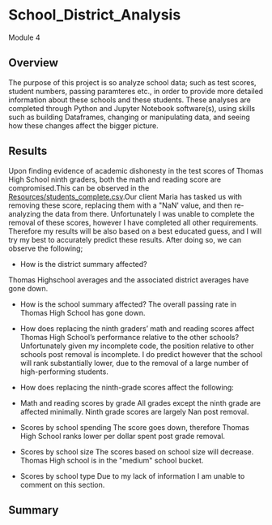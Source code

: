# School_District_Analysis
Module 4

## Overview 
The purpose of this project is so analyze school data; such as test scores, student numbers, passing paramteres etc., in order to provide more detailed information
about these schools and these students. These analyses are completed through Python and Jupyter Notebook software(s), using skills such as building Dataframes, 
changing or manipulating data, and seeing how these changes affect the bigger picture. 

## Results
Upon finding evidence of academic dishonesty in the test scores of Thomas High School ninth graders, both the math and reading score are compromised.This can be observed in the
[Resources/students_complete.csv](Resources/students_complete.csv).Our client Maria has tasked us with removing these score, replacing them with a "NaN' value, and then re-analyzing the data from there. Unfortunately I was unable to complete the removal of these scores, however I have completed all other requirements. Therefore my results will be
also based on a best educated guess, and I will try my best to accurately predict these results. 
After doing so, we can observe the following;

* How is the district summary affected?

Thomas Highschool averages and the associated district averages have gone down.

* How is the school summary affected?
The overall passing rate in Thomas High School has gone down. 

* How does replacing the ninth graders’ math and reading scores affect Thomas High School’s performance relative to the other schools?
Unfortunately given my incomplete code, the position relative to other schools post removal is incomplete. I do predict however that the school will rank
substantially lower, due to the removal of a large number of high-performing students. 

* How does replacing the ninth-grade scores affect the following:
* Math and reading scores by grade
All grades except the ninth grade are affected minimally. Ninth grade scores are largely Nan post removal. 

* Scores by school spending
The score goes down, therefore Thomas High School ranks lower per dollar spent post grade removal. 

* Scores by school size
The scores based on school size will decrease. Thomas High school is in the "medium" school bucket. 

* Scores by school type
Due to my lack of information I am unable to comment on this section. 

## Summary 




